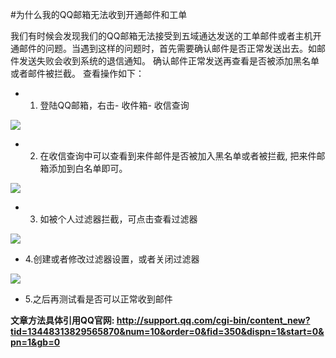 <!-- --- tag: faq QQ Email -->
<!-- --- title: QQ邮箱无法收到开通邮件和工单 -->
#为什么我的QQ邮箱无法收到开通邮件和工单

我们有时候会发现我们的QQ邮箱无法接受到五域通达发送的工单邮件或者主机开通邮件的问题。当遇到这样的问题时，首先需要确认邮件是否正常发送出去。如邮件发送失败会收到系统的退信通知。 确认邮件正常发送再查看是否被添加黑名单或者邮件被拦截。 查看操作如下：

* 1. 登陆QQ邮箱，右击- 收件箱- 收信查询

![](http://i1.51hosting.com/2014-09-03_11_49_qqemail1.png)

* 2. 在收信查询中可以查看到来件邮件是否被加入黑名单或者被拦截, 把来件邮箱添加到白名单即可。

![](http://i1.51hosting.com/2014-09-03_11_52_qqemail2.png)

* 3. 如被个人过滤器拦截，可点击查看过滤器

![](http://i1.51hosting.com/2014-09-03_11_55_qqemail3.png)

* 4.创建或者修改过滤器设置，或者关闭过滤器

![](http://i1.51hosting.com/2014-09-03_11_55_qqemail4.png)

* 5.之后再测试看是否可以正常收到邮件

**文章方法具体引用QQ官网: http://support.qq.com/cgi-bin/content_new?tid=13448313829565870&num=10&order=0&fid=350&dispn=1&start=0&pn=1&gb=0**